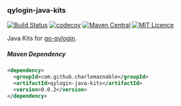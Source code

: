 ### qylogin-java-kits

[![Build Status](https://travis-ci.org/CharLemAznable/qylogin-java-kits.svg?branch=master)](https://travis-ci.org/CharLemAznable/qylogin-java-kits)
[![codecov](https://codecov.io/gh/CharLemAznable/qylogin-java-kits/branch/master/graph/badge.svg)](https://codecov.io/gh/CharLemAznable/qylogin-java-kits)
[![Maven Central](https://maven-badges.herokuapp.com/maven-central/com.github.charlemaznable/qylogin-java-kits/badge.svg)](https://maven-badges.herokuapp.com/maven-central/com.github.charlemaznable/qylogin-java-kits/)
[![MIT Licence](https://badges.frapsoft.com/os/mit/mit.svg?v=103)](https://opensource.org/licenses/mit-license.php)

Java Kits for [go-qylogin](https://github.com/bingoohuang/go-qylogin).

##### Maven Dependency

```xml
<dependency>
  <groupId>com.github.charlemaznable</groupId>
  <artifactId>qylogin-java-kits</artifactId>
  <version>0.0.2</version>
</dependency>
```
